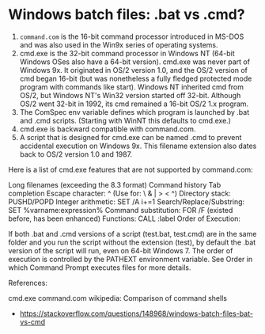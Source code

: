 Windows batch files: .bat vs .cmd?
==========

1. `command.com` is the 16-bit command processor introduced in MS-DOS and was also used in the Win9x series of operating systems.
2. cmd.exe is the 32-bit command processor in Windows NT (64-bit Windows OSes also have a 64-bit version). cmd.exe was never part of Windows 9x. It originated in OS/2 version 1.0, and the OS/2 version of cmd began 16-bit (but was nonetheless a fully fledged protected mode program with commands like start). Windows NT inherited cmd from OS/2, but Windows NT's Win32 version started off 32-bit. Although OS/2 went 32-bit in 1992, its cmd remained a 16-bit OS/2 1.x program.
3. The ComSpec env variable defines which program is launched by .bat and .cmd scripts. (Starting with WinNT this defaults to cmd.exe.)
4. cmd.exe is backward compatible with command.com.
5. A script that is designed for cmd.exe can be named .cmd to prevent accidental execution on Windows 9x. This filename extension also dates back to OS/2 version 1.0 and 1987.

Here is a list of cmd.exe features that are not supported by command.com:

Long filenames (exceeding the 8.3 format)
Command history
Tab completion
Escape character: ^ (Use for: \ & | > < ^)
Directory stack: PUSHD/POPD
Integer arithmetic: SET /A i+=1
Search/Replace/Substring: SET %varname:expression%
Command substitution: FOR /F (existed before, has been enhanced)
Functions: CALL :label
Order of Execution:

If both .bat and .cmd versions of a script (test.bat, test.cmd) are in the same folder and you run the script without the extension (test), by default the .bat version of the script will run, even on 64-bit Windows 7. The order of execution is controlled by the PATHEXT environment variable. See Order in which Command Prompt executes files for more details.

References:

cmd.exe
command.com
wikipedia: Comparison of command shells

* https://stackoverflow.com/questions/148968/windows-batch-files-bat-vs-cmd


